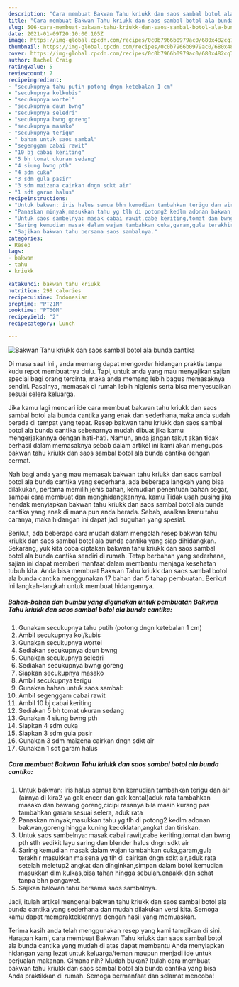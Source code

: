 ```yaml
---
description: "Cara membuat Bakwan Tahu kriukk dan saos sambal botol ala bunda cantika yang enak Untuk Jualan"
title: "Cara membuat Bakwan Tahu kriukk dan saos sambal botol ala bunda cantika yang enak Untuk Jualan"
slug: 506-cara-membuat-bakwan-tahu-kriukk-dan-saos-sambal-botol-ala-bunda-cantika-yang-enak-untuk-jualan
date: 2021-01-09T20:10:00.105Z
image: https://img-global.cpcdn.com/recipes/0c0b7966b0979ac0/680x482cq70/bakwan-tahu-kriukk-dan-saos-sambal-botol-ala-bunda-cantika-foto-resep-utama.jpg
thumbnail: https://img-global.cpcdn.com/recipes/0c0b7966b0979ac0/680x482cq70/bakwan-tahu-kriukk-dan-saos-sambal-botol-ala-bunda-cantika-foto-resep-utama.jpg
cover: https://img-global.cpcdn.com/recipes/0c0b7966b0979ac0/680x482cq70/bakwan-tahu-kriukk-dan-saos-sambal-botol-ala-bunda-cantika-foto-resep-utama.jpg
author: Rachel Craig
ratingvalue: 5
reviewcount: 7
recipeingredient:
- "secukupnya tahu putih potong dngn ketebalan 1 cm"
- "secukupnya kolkubis"
- "secukupnya wortel"
- "secukupnya daun bwng"
- "secukupnya seledri"
- "secukupnya bwng goreng"
- "secukupnya masako"
- "secukupnya terigu"
- " bahan untuk saos sambal"
- "segenggam cabai rawit"
- "10 bj cabai keriting"
- "5 bh tomat ukuran sedang"
- "4 siung bwng pth"
- "4 sdm cuka"
- "3 sdm gula pasir"
- "3 sdm maizena cairkan dngn sdkt air"
- "1 sdt garam halus"
recipeinstructions:
- "Untuk bakwan: iris halus semua bhn kemudian tambahkan terigu dan air (airnya di kira2 ya gak encer dan gak kental)aduk rata tambahkan masako dan bawang goreng,cicipi rasanya bila masih kurang pas tambahkan garam sesuai selera, aduk rata"
- "Panaskan minyak,masukkan tahu yg tlh di potong2 kedlm adonan bakwan,goreng hingga kuning kecoklatan,angkat dan tiriskan."
- "Untuk saos sambelnya: masak cabai rawit,cabe keriting,tomat dan bwng pth stlh sedikit layu saring dan blender halus dngn sdkt air"
- "Saring kemudian masak dalam wajan tambahkan cuka,garam,gula terakhir masukkan maisena yg tlh di cairkan dngn sdkt air,aduk rata setelah meletup2 angkat dan dinginkan,simpan dalam botol kemudian masukkan dlm kulkas,bisa tahan hingga sebulan.enaakk dan sehat tanpa bhn pengawet."
- "Sajikan bakwan tahu bersama saos sambalnya."
categories:
- Resep
tags:
- bakwan
- tahu
- kriukk

katakunci: bakwan tahu kriukk 
nutrition: 298 calories
recipecuisine: Indonesian
preptime: "PT21M"
cooktime: "PT60M"
recipeyield: "2"
recipecategory: Lunch

---
```



![Bakwan Tahu kriukk dan saos sambal botol ala bunda cantika](https://img-global.cpcdn.com/recipes/0c0b7966b0979ac0/680x482cq70/bakwan-tahu-kriukk-dan-saos-sambal-botol-ala-bunda-cantika-foto-resep-utama.jpg)

Di masa  saat ini , anda memang dapat mengorder hidangan praktis tanpa kudu repot membuatnya dulu. Tapi, untuk anda yang mau menyajikan sajian special bagi orang tercinta, maka anda memang lebih bagus memasaknya sendiri. Pasalnya, memasak di rumah lebih higienis serta bisa menyesuaikan sesuai selera keluarga.

Jika kamu lagi mencari ide cara membuat bakwan tahu kriukk dan saos sambal botol ala bunda cantika yang enak dan sederhana,maka anda sudah berada di tempat yang tepat. Resep bakwan tahu kriukk dan saos sambal botol ala bunda cantika  sebenarnya mudah dibuat jika kamu mengerjakannya dengan hati-hati. Namun, anda jangan takut akan tidak berhasil dalam memasaknya 
sebab dalam artikel ini kami akan mengupas bakwan tahu kriukk dan saos sambal botol ala bunda cantika dengan cermat.  



Nah bagi anda yang mau memasak bakwan tahu kriukk dan saos sambal botol ala bunda cantika yang sederhana, ada beberapa langkah yang bisa dilakukan, pertama memilih jenis bahan, kemudian penentuan bahan segar, sampai cara membuat dan menghidangkannya. kamu Tidak usah pusing jika hendak menyiapkan bakwan tahu kriukk dan saos sambal botol ala bunda cantika yang enak di mana pun anda berada. Sebab, asalkan kamu  tahu caranya, maka hidangan ini dapat jadi suguhan yang spesial.

Berikut, ada beberapa cara mudah dalam mengolah resep bakwan tahu kriukk dan saos sambal botol ala bunda cantika yang siap dihidangkan. Sekarang, yuk kita coba ciptakan bakwan tahu kriukk dan saos sambal botol ala bunda cantika sendiri di rumah. Tetap berbahan yang sederhana, sajian ini dapat memberi manfaat dalam membantu menjaga kesehatan tubuh kita. Anda bisa membuat Bakwan Tahu kriukk dan saos sambal botol ala bunda cantika menggunakan 17 bahan dan 5 tahap pembuatan. Berikut ini langkah-langkah untuk membuat hidangannya.

<!--inarticleads1-->

##### Bahan-bahan dan bumbu yang digunakan untuk pembuatan Bakwan Tahu kriukk dan saos sambal botol ala bunda cantika:

1. Gunakan secukupnya tahu putih (potong dngn ketebalan 1 cm)
1. Ambil secukupnya kol/kubis
1. Gunakan secukupnya wortel
1. Sediakan secukupnya daun bwng
1. Gunakan secukupnya seledri
1. Sediakan secukupnya bwng goreng
1. Siapkan secukupnya masako
1. Ambil secukupnya terigu
1. Gunakan  bahan untuk saos sambal:
1. Ambil segenggam cabai rawit
1. Ambil 10 bj cabai keriting
1. Sediakan 5 bh tomat ukuran sedang
1. Gunakan 4 siung bwng pth
1. Siapkan 4 sdm cuka
1. Siapkan 3 sdm gula pasir
1. Gunakan 3 sdm maizena cairkan dngn sdkt air
1. Gunakan 1 sdt garam halus




<!--inarticleads2-->

##### Cara membuat Bakwan Tahu kriukk dan saos sambal botol ala bunda cantika:

1. Untuk bakwan: iris halus semua bhn kemudian tambahkan terigu dan air (airnya di kira2 ya gak encer dan gak kental)aduk rata tambahkan masako dan bawang goreng,cicipi rasanya bila masih kurang pas tambahkan garam sesuai selera, aduk rata
1. Panaskan minyak,masukkan tahu yg tlh di potong2 kedlm adonan bakwan,goreng hingga kuning kecoklatan,angkat dan tiriskan.
1. Untuk saos sambelnya: masak cabai rawit,cabe keriting,tomat dan bwng pth stlh sedikit layu saring dan blender halus dngn sdkt air
1. Saring kemudian masak dalam wajan tambahkan cuka,garam,gula terakhir masukkan maisena yg tlh di cairkan dngn sdkt air,aduk rata setelah meletup2 angkat dan dinginkan,simpan dalam botol kemudian masukkan dlm kulkas,bisa tahan hingga sebulan.enaakk dan sehat tanpa bhn pengawet.
1. Sajikan bakwan tahu bersama saos sambalnya.




Jadi, itulah artikel mengenai  bakwan tahu kriukk dan saos sambal botol ala bunda cantika  yang sederhana dan mudah dilakukan versi kita. Semoga kamu dapat mempraktekkannya dengan hasil yang memuaskan. 

Terima kasih anda telah menggunakan resep yang kami tampilkan di sini. Harapan kami, cara membuat  Bakwan Tahu kriukk dan saos sambal botol ala bunda cantika yang mudah di atas dapat membantu Anda menyiapkan hidangan yang lezat untuk keluarga/teman maupun menjadi ide untuk berjualan makanan. Gimana nih? Mudah bukan? Itulah cara membuat bakwan tahu kriukk dan saos sambal botol ala bunda cantika yang bisa Anda praktikkan di rumah. Semoga bermanfaat dan selamat mencoba!

